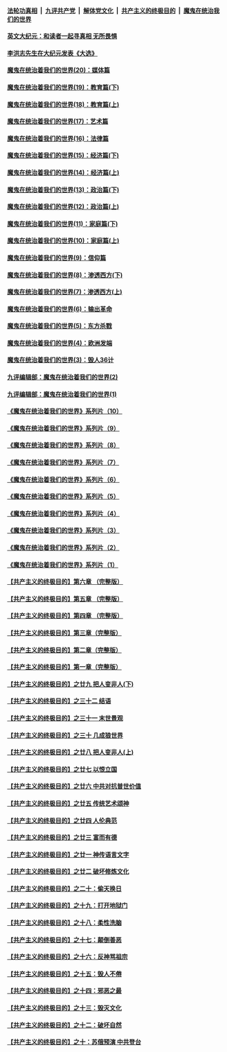 

####  [法轮功真相](../../../../basic/blob/master/README.md?t=11192203) &nbsp;|&nbsp; [九评共产党](../../../../9ping.md/blob/master/README.md?t=11192203) &nbsp;|&nbsp; [解体党文化](../../../../jtdwh.md/blob/master/README.md?t=11192203)  &nbsp;|&nbsp; [共产主义的终极目的](../../../../gczydzjmd.md/blob/master/README.md?t=11192203) &nbsp;|&nbsp; [魔鬼在统治我们的世界](../../../../mgztzwmdsj.md/blob/master/README.md?t=11192203) 

#### [英文大纪元：和读者一起寻真相 无所畏惧](../pages/nsc422/n12542027.md?t=11192203) 

#### [李洪志先生在大纪元发表《大选》](../pages/nsc422/n12534746.md?t=11192203) 

#### [魔鬼在统治着我们的世界(20)：媒体篇](../pages/nsc422/n10586579.md?t=11192203) 

#### [魔鬼在统治着我们的世界(19)：教育篇(下)](../pages/nsc422/n10564808.md?t=11192203) 

#### [魔鬼在统治着我们的世界(18)：教育篇(上)](../pages/nsc422/n10526970.md?t=11192203) 

#### [魔鬼在统治着我们的世界(17)：艺术篇](../pages/nsc422/n10499093.md?t=11192203) 

#### [魔鬼在统治着我们的世界(16)：法律篇](../pages/nsc422/n10485969.md?t=11192203) 

#### [魔鬼在统治着我们的世界(15)：经济篇(下)](../pages/nsc422/n10469975.md?t=11192203) 

#### [魔鬼在统治着我们的世界(14)：经济篇(上)](../pages/nsc422/n10457370.md?t=11192203) 

#### [魔鬼在统治着我们的世界(13)：政治篇(下)](../pages/nsc422/n10448270.md?t=11192203) 

#### [魔鬼在统治着我们的世界(12)：政治篇(上)](../pages/nsc422/n10444576.md?t=11192203) 

#### [魔鬼在统治着我们的世界(11)：家庭篇(下)](../pages/nsc422/n10440961.md?t=11192203) 

#### [魔鬼在统治着我们的世界(10)：家庭篇(上)](../pages/nsc422/n10435448.md?t=11192203) 

#### [魔鬼在统治着我们的世界(9)：信仰篇](../pages/nsc422/n10432159.md?t=11192203) 

#### [魔鬼在统治着我们的世界(8)：渗透西方(下)](../pages/nsc422/n10429603.md?t=11192203) 

#### [魔鬼在统治着我们的世界(7)：渗透西方(上)](../pages/nsc422/n10426013.md?t=11192203) 

#### [魔鬼在统治着我们的世界(6)：输出革命](../pages/nsc422/n10421536.md?t=11192203) 

#### [魔鬼在统治着我们的世界(5)：东方杀戮](../pages/nsc422/n10417707.md?t=11192203) 

#### [魔鬼在统治着我们的世界(4)：欧洲发端](../pages/nsc422/n10414890.md?t=11192203) 

#### [魔鬼在统治着我们的世界(3)：毁人36计](../pages/nsc422/n10411583.md?t=11192203) 

#### [九评编辑部：魔鬼在统治着我们的世界(2)](../pages/nsc422/n10410036.md?t=11192203) 

#### [九评编辑部：魔鬼在统治着我们的世界(1)](../pages/nsc422/n10406825.md?t=11192203) 

#### [《魔鬼在统治着我们的世界》系列片（10）](../pages/nsc422/n12292670.md?t=11192203) 

#### [《魔鬼在统治着我们的世界》系列片（9）](../pages/nsc422/n12290859.md?t=11192203) 

#### [《魔鬼在统治着我们的世界》系列片（8）](../pages/nsc422/n12287445.md?t=11192203) 

#### [《魔鬼在统治着我们的世界》系列片（7）](../pages/nsc422/n12283425.md?t=11192203) 

#### [《魔鬼在统治着我们的世界》系列片（6）](../pages/nsc422/n12282314.md?t=11192203) 

#### [《魔鬼在统治着我们的世界》系列片（5）](../pages/nsc422/n12281419.md?t=11192203) 

#### [《魔鬼在统治着我们的世界》系列片（4）](../pages/nsc422/n12274024.md?t=11192203) 

#### [《魔鬼在统治着我们的世界》系列片（3）](../pages/nsc422/n12271322.md?t=11192203) 

#### [《魔鬼在统治着我们的世界》系列片（2）](../pages/nsc422/n12269049.md?t=11192203) 

#### [《魔鬼在统治着我们的世界》系列片（1）](../pages/nsc422/n12267575.md?t=11192203) 

#### [【共产主义的终极目的】第六章 （完整版）](../pages/nsc422/n11428913.md?t=11192203) 

#### [【共产主义的终极目的】第五章 （完整版）](../pages/nsc422/n11428912.md?t=11192203) 

#### [【共产主义的终极目的】第四章 （完整版）](../pages/nsc422/n11428907.md?t=11192203) 

#### [【共产主义的终极目的】第三章（完整版）](../pages/nsc422/n11428848.md?t=11192203) 

#### [【共产主义的终极目的】第二章（完整版）](../pages/nsc422/n11428831.md?t=11192203) 

#### [【共产主义的终极目的】第一章（完整版）](../pages/nsc422/n11417651.md?t=11192203) 

#### [【共产主义的终极目的】之廿九 把人变非人(下)](../pages/nsc422/n11344140.md?t=11192203) 

#### [【共产主义的终极目的】之三十二 结语](../pages/nsc422/n11360535.md?t=11192203) 

#### [【共产主义的终极目的】之三十一 末世景观](../pages/nsc422/n11351129.md?t=11192203) 

#### [【共产主义的终极目的】之三十 几成狼世界](../pages/nsc422/n11348280.md?t=11192203) 

#### [【共产主义的终极目的】之廿八 把人变非人(上)](../pages/nsc422/n11340492.md?t=11192203) 

#### [【共产主义的终极目的】之廿七 以恨立国](../pages/nsc422/n11336944.md?t=11192203) 

#### [【共产主义的终极目的】之廿六 中共对抗普世价值](../pages/nsc422/n11324785.md?t=11192203) 

#### [【共产主义的终极目的】之廿五 传统艺术颂神](../pages/nsc422/n11296396.md?t=11192203) 

#### [【共产主义的终极目的】之廿四 人伦典范](../pages/nsc422/n11296397.md?t=11192203) 

#### [【共产主义的终极目的】之廿三 富而有德](../pages/nsc422/n11283598.md?t=11192203) 

#### [【共产主义的终极目的】之廿一 神传语言文字](../pages/nsc422/n11263265.md?t=11192203) 

#### [【共产主义的终极目的】之廿二 破坏修炼文化](../pages/nsc422/n11245728.md?t=11192203) 

#### [【共产主义的终极目的】之二十：偷天换日](../pages/nsc422/n11238846.md?t=11192203) 

#### [【共产主义的终极目的】之十九：打开地狱门](../pages/nsc422/n11206376.md?t=11192203) 

#### [【共产主义的终极目的】之十八：柔性洗脑](../pages/nsc422/n11199994.md?t=11192203) 

#### [【共产主义的终极目的】之十七：颠倒善恶](../pages/nsc422/n11179782.md?t=11192203) 

#### [【共产主义的终极目的】之十六：反神骂祖宗](../pages/nsc422/n11166798.md?t=11192203) 

#### [【共产主义的终极目的】之十五：毁人不倦](../pages/nsc422/n11166792.md?t=11192203) 

#### [【共产主义的终极目的】之十四：邪恶之最](../pages/nsc422/n11150249.md?t=11192203) 

#### [【共产主义的终极目的】之十三：毁灭文化](../pages/nsc422/n11135227.md?t=11192203) 

#### [【共产主义的终极目的】之十二：破坏自然](../pages/nsc422/n11135214.md?t=11192203) 

#### [【共产主义的终极目的】之十：苏俄预演 中共登台](../pages/nsc422/n11118424.md?t=11192203) 

